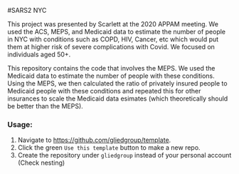 #SARS2 NYC

This project was presented by Scarlett at the 2020 APPAM meeting. We used the ACS, MEPS, and Medicaid data to estimate the number of people in NYC with conditions such as COPD, HIV, Cancer, etc which would put them at higher risk of severe complications with Covid. We focused on individuals aged 50+.

This repository contains the code that involves the MEPS. We used the Medicaid data to estimate the number of people with these conditions. Using the MEPS, we then calculated the ratio of privately insured people to Medicaid people with these conditions and repeated this for other insurances to scale the Medicaid data esimates (which theoretically should be better than the MEPS).



### Usage:

1. Navigate to https://github.com/gliedgroup/template.
2. Click the green `Use this template` button to make a new repo.
3. Create the repository under `gliedgroup` instead of your personal account (Check nesting)
